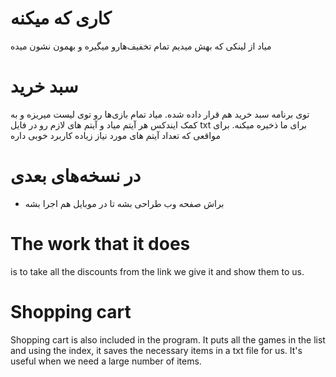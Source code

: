 <h1>کاری که میکنه</h1>
<p>
میاد از لینکی که بهش میدیم تمام تخفیف‌هارو میگیره و بهمون نشون میده
</p>

<h1>سبد خرید</h1>
<p>
  توی برنامه سبد خرید هم قرار داده شده. میاد تمام بازی‌ها رو توی لیست میریزه و به کمک ایندکس هر آیتم میاد و آیتم های لازم رو در فایل txt برای ما ذخیره میکنه. برای مواقعی که تعداد آیتم های مورد نیاز زیاده کاربرد خوبی داره
</p>


<h1>در نسخه‌های بعدی</h1>
<ul>
  <li>براش صفحه وب طراحی بشه تا در موبایل هم اجرا بشه</li>
</ul>

<h1>The work that it does</h1>
<p>
is to take all the discounts from the link we give it and show them to us.
</p>

<h1>Shopping cart</h1>
<p>
Shopping cart is also included in the program. It puts all the games in the list and using the index, it saves the necessary items in a txt file for us. It's useful when we need a large number of items.
</p>
